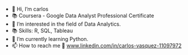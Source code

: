 - 👋 Hi, I’m carlos
- 📚 Coursera - Google Data Analyst Professional Certificate
- 👀 I’m interested in the field of Data Analytics.
- 📚 Skills: R, SQL, Tableau
- 🌱 I’m currently learning Python.
- 📫 How to reach me 🏢 www.linkedin.com/in/carlos-vasquez-11097972

<!---
howhowcarabao/howhowcarabao is a ✨ special ✨ repository because its `README.md` (this file) appears on your GitHub profile.
You can click the Preview link to take a look at your changes.
--->
